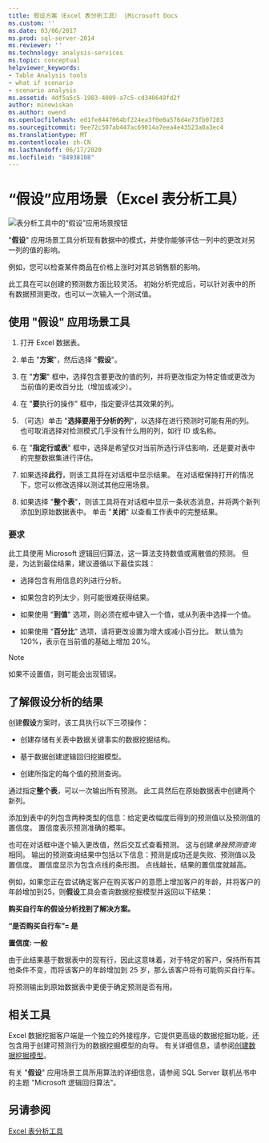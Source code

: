 ```yaml
---
title: 假设方案（Excel 表分析工具） |Microsoft Docs
ms.custom: ''
ms.date: 03/06/2017
ms.prod: sql-server-2014
ms.reviewer: ''
ms.technology: analysis-services
ms.topic: conceptual
helpviewer_keywords:
- Table Analysis tools
- what if scenario
- scenario analysis
ms.assetid: 4df5a5c5-1983-4009-a7c5-cd340649fd2f
author: minewiskan
ms.author: owend
ms.openlocfilehash: ed1fe8447064bf224ea3f0e0a576d4e73fb07203
ms.sourcegitcommit: 9ee72c507ab447ac69014a7eea4e43523a0a3ec4
ms.translationtype: MT
ms.contentlocale: zh-CN
ms.lasthandoff: 06/17/2020
ms.locfileid: "84938108"
---
```

# <a name="what-if-scenario-table-analysis-tools-for-excel"></a>“假设”应用场景（Excel 表分析工具）
  ![表分析工具中的“假设”应用场景按钮](media/tat-whatif.gif "表分析工具中的“假设”应用场景按钮")

 "**假设**" 应用场景工具分析现有数据中的模式，并使你能够评估一列中的更改对另一列的值的影响。

 例如，您可以检查某件商品在价格上涨时对其总销售额的影响。

 此工具在可以创建的预测数方面比较灵活。 初始分析完成后，可以针对表中的所有数据预测更改，也可以一次输入一个测试值。

## <a name="using-the-what-if-scenario-tool"></a>使用 "假设" 应用场景工具

1.  打开 Excel 数据表。

2.  单击 "**方案**"，然后选择 "**假设**"。

3.  在 "**方案**" 框中，选择包含要更改的值的列，并将更改指定为特定值或更改为当前值的更改百分比（增加或减少）。

4.  在 "**要**执行的操作" 框中，指定要评估其效果的列。

5.  （可选）单击 "**选择要用于分析的列**"，以选择在进行预测时可能有用的列。 也可取消选择对检测模式几乎没有什么用的列，如行 ID 或名称。

6.  在 "**指定行或表**" 框中，选择是希望仅对当前所选行评估影响，还是要对表中的完整数据集进行评估。

7.  如果选择**此行**，则该工具将在对话框中显示结果。 在对话框保持打开的情况下，您可以修改选择以测试其他应用场景。

8.  如果选择 "**整个表**"，则该工具将在对话框中显示一条状态消息，并将两个新列添加到原始数据表中。 单击 "**关闭**" 以查看工作表中的完整结果。

### <a name="requirements"></a>要求
 此工具使用 Microsoft 逻辑回归算法，这一算法支持数值或离散值的预测。 但是，为达到最佳结果，建议遵循以下最佳实践：

-   选择包含有用信息的列进行分析。

-   如果包含的列太少，则可能很难获得结果。

-   如果使用 "**到值**" 选项，则必须在框中键入一个值，或从列表中选择一个值。

-   如果使用 "**百分比**" 选项，请将更改设置为增大或减小百分比。 默认值为 120%，表示在当前值的基础上增加 20%。

> [!NOTE]
>  如果不设置值，则可能会出现错误。

## <a name="understanding-the-results-of-what-if-analysis"></a>了解假设分析的结果
 创建**假设**方案时，该工具执行以下三项操作：

-   创建存储有关表中数据关键事实的数据挖掘结构。

-   基于数据创建逻辑回归挖掘模型。

-   创建所指定的每个值的预测查询。

 通过指定**整个表**，可以一次输出所有预测。 此工具然后在原始数据表中创建两个新列。

 添加到表中的列包含两种类型的信息：给定更改幅度后得到的预测值以及预测值的置信度。 置信度表示预测准确的概率。

 也可在对话框中逐个输入更改值，然后交互式查看预测。 这与创建*单独预测查询*相同。 输出的预测查询结果中包括以下信息：预测是成功还是失败、预测值以及置信度。 置信度显示为包含点线的条形图。 点线越长，结果的置信度就越高。

 例如，如果您正在尝试确定客户在购买客户的意愿上增加客户的年龄，并将客户的年龄增加到25，则**假设**工具会查询数据挖掘模型并返回以下结果：

 **购买自行车的假设分析找到了解决方案。**

 **“是否购买自行车”= 是**

 **置信度: 一般**

 由于此结果基于数据表中的现有行，因此这意味着，对于特定的客户，保持所有其他条件不变，而将该客户的年龄增加到 25 岁，那么该客户将有可能购买自行车。

 将预测输出到原始数据表中更便于确定预测是否有用。

## <a name="related-tools"></a>相关工具
 Excel 数据挖掘客户端是一个独立的外接程序，它提供更高级的数据挖掘功能，还包含用于创建可预测行为的数据挖掘模型的向导。 有关详细信息，请参阅[创建数据挖掘模型](creating-a-data-mining-model.md)。

 有关 "**假设**" 应用场景工具所用算法的详细信息，请参阅 SQL Server 联机丛书中的主题 "Microsoft 逻辑回归算法"。

## <a name="see-also"></a>另请参阅
 [Excel 表分析工具](table-analysis-tools-for-excel.md)


